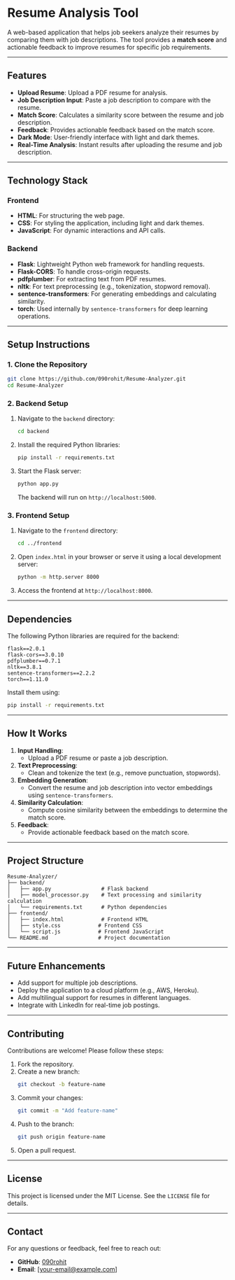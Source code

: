 # **Resume Analysis Tool**

A web-based application that helps job seekers analyze their resumes by comparing them with job descriptions. The tool provides a **match score** and actionable feedback to improve resumes for specific job requirements.

---

## **Features**
- **Upload Resume**: Upload a PDF resume for analysis.
- **Job Description Input**: Paste a job description to compare with the resume.
- **Match Score**: Calculates a similarity score between the resume and job description.
- **Feedback**: Provides actionable feedback based on the match score.
- **Dark Mode**: User-friendly interface with light and dark themes.
- **Real-Time Analysis**: Instant results after uploading the resume and job description.

---

## **Technology Stack**
### **Frontend**
- **HTML**: For structuring the web page.
- **CSS**: For styling the application, including light and dark themes.
- **JavaScript**: For dynamic interactions and API calls.

### **Backend**
- **Flask**: Lightweight Python web framework for handling requests.
- **Flask-CORS**: To handle cross-origin requests.
- **pdfplumber**: For extracting text from PDF resumes.
- **nltk**: For text preprocessing (e.g., tokenization, stopword removal).
- **sentence-transformers**: For generating embeddings and calculating similarity.
- **torch**: Used internally by `sentence-transformers` for deep learning operations.

---

## **Setup Instructions**
### **1. Clone the Repository**
```bash
git clone https://github.com/090rohit/Resume-Analyzer.git
cd Resume-Analyzer
```

### **2. Backend Setup**
1. Navigate to the `backend` directory:
   ```bash
   cd backend
   ```
2. Install the required Python libraries:
   ```bash
   pip install -r requirements.txt
   ```
3. Start the Flask server:
   ```bash
   python app.py
   ```
   The backend will run on `http://localhost:5000`.

### **3. Frontend Setup**
1. Navigate to the `frontend` directory:
   ```bash
   cd ../frontend
   ```
2. Open `index.html` in your browser or serve it using a local development server:
   ```bash
   python -m http.server 8000
   ```
3. Access the frontend at `http://localhost:8000`.

---

## **Dependencies**
The following Python libraries are required for the backend:
```plaintext
flask==2.0.1
flask-cors==3.0.10
pdfplumber==0.7.1
nltk==3.8.1
sentence-transformers==2.2.2
torch==1.11.0
```

Install them using:
```bash
pip install -r requirements.txt
```

---

## **How It Works**
1. **Input Handling**:
   - Upload a PDF resume or paste a job description.
2. **Text Preprocessing**:
   - Clean and tokenize the text (e.g., remove punctuation, stopwords).
3. **Embedding Generation**:
   - Convert the resume and job description into vector embeddings using `sentence-transformers`.
4. **Similarity Calculation**:
   - Compute cosine similarity between the embeddings to determine the match score.
5. **Feedback**:
   - Provide actionable feedback based on the match score.

---

## **Project Structure**
```
Resume-Analyzer/
├── backend/
│   ├── app.py                # Flask backend
│   ├── model_processor.py    # Text processing and similarity calculation
│   └── requirements.txt      # Python dependencies
├── frontend/
│   ├── index.html            # Frontend HTML
│   ├── style.css            # Frontend CSS
│   └── script.js            # Frontend JavaScript
└── README.md                # Project documentation
```

---

## **Future Enhancements**
- Add support for multiple job descriptions.
- Deploy the application to a cloud platform (e.g., AWS, Heroku).
- Add multilingual support for resumes in different languages.
- Integrate with LinkedIn for real-time job postings.

---

## **Contributing**
Contributions are welcome! Please follow these steps:
1. Fork the repository.
2. Create a new branch:
   ```bash
   git checkout -b feature-name
   ```
3. Commit your changes:
   ```bash
   git commit -m "Add feature-name"
   ```
4. Push to the branch:
   ```bash
   git push origin feature-name
   ```
5. Open a pull request.

---

## **License**
This project is licensed under the MIT License. See the `LICENSE` file for details.

---

## **Contact**
For any questions or feedback, feel free to reach out:
- **GitHub**: [090rohit](https://github.com/090rohit)
- **Email**: [your-email@example.com]

